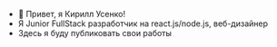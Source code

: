 - 👋 Привет, я Кирилл Усенко!
- Я Junior FullStack разработчик на react.js/node.js, веб-дизайнер
- Здесь я буду публиковать свои работы
